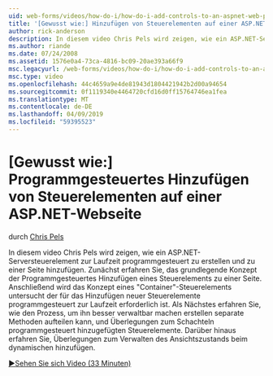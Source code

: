 ```yaml
---
uid: web-forms/videos/how-do-i/how-do-i-add-controls-to-an-aspnet-web-page-programmatically
title: '[Gewusst wie:] Hinzufügen von Steuerelementen auf einer ASP.NET-Webseite programmgesteuert | Microsoft-Dokumentation'
author: rick-anderson
description: In diesem video Chris Pels wird zeigen, wie ein ASP.NET-Serversteuerelement zur Laufzeit programmgesteuert zu erstellen und zu einer Seite hinzufügen. Zunächst erfahren Sie, den grundlegende Konzept o...
ms.author: riande
ms.date: 07/24/2008
ms.assetid: 1576e0a4-73ca-4816-bc09-20ae393a66f9
msc.legacyurl: /web-forms/videos/how-do-i/how-do-i-add-controls-to-an-aspnet-web-page-programmatically
msc.type: video
ms.openlocfilehash: 44c4659a9e4de81943d1804421942b2d00a94654
ms.sourcegitcommit: 0f1119340e4464720cfd16d0ff15764746ea1fea
ms.translationtype: MT
ms.contentlocale: de-DE
ms.lasthandoff: 04/09/2019
ms.locfileid: "59395523"
---
```

# <a name="how-do-i-add-controls-to-an-aspnet-web-page-programmatically"></a>[Gewusst wie:] Programmgesteuertes Hinzufügen von Steuerelementen auf einer ASP.NET-Webseite

durch [Chris Pels](https://twitter.com/chrispels)

In diesem video Chris Pels wird zeigen, wie ein ASP.NET-Serversteuerelement zur Laufzeit programmgesteuert zu erstellen und zu einer Seite hinzufügen. Zunächst erfahren Sie, das grundlegende Konzept der Programmgesteuertes Hinzufügen eines Steuerelements zu einer Seite. Anschließend wird das Konzept eines "Container"-Steuerelements untersucht der für das Hinzufügen neuer Steuerelemente programmgesteuert zur Laufzeit erforderlich ist. Als Nächstes erfahren Sie, wie den Prozess, um ihn besser verwaltbar machen erstellen separate Methoden aufteilen kann, und Überlegungen zum Schachteln programmgesteuert hinzugefügten Steuerelemente. Darüber hinaus erfahren Sie, Überlegungen zum Verwalten des Ansichtszustands beim dynamischen hinzufügen.

[&#9654;Sehen Sie sich Video (33 Minuten)](https://channel9.msdn.com/Blogs/ASP-NET-Site-Videos/how-do-i-add-controls-to-an-aspnet-web-page-programmatically)
